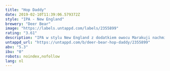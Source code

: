 ```yaml
---
title: "Hop Daddy"
date: 2019-02-10T11:39:06.579372Z
style: "IPA - New England"
brewery: "Deer Bear"
image: "https://labels.untappd.com/labels/2355899"
rating: "3.61"
description: "IPA w stylu New England z dodatkiem owocu Marakuji nachmielona na smak i aromat chmielami Mosaic, Citra i Cascade."
untappd_url: "https://untappd.com/b/deer-bear-hop-daddy/2355899"
abv: "5.3"
ibu: "0"
robots: noindex,nofollow
lang: nl
---
```


